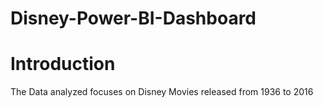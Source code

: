 # Disney-Power-BI-Dashboard

# Introduction
The Data analyzed focuses on Disney Movies released from 1936 to 2016
